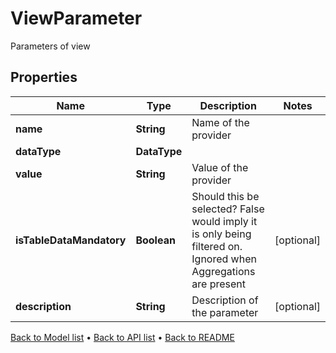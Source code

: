 

# ViewParameter

Parameters of view

## Properties

| Name | Type | Description | Notes |
|------------ | ------------- | ------------- | -------------|
|**name** | **String** | Name of the provider |  |
|**dataType** | **DataType** |  |  |
|**value** | **String** | Value of the provider |  |
|**isTableDataMandatory** | **Boolean** | Should this be selected? False would imply it is only being filtered on.  Ignored when Aggregations are present |  [optional] |
|**description** | **String** | Description of the parameter |  [optional] |



[Back to Model list](../README.md#documentation-for-models) &#8226; [Back to API list](../README.md#documentation-for-api-endpoints) &#8226; [Back to README](../README.md)


